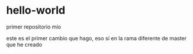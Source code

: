 # hello-world
primer repositorio mío

este es el primer cambio que hago, eso sí en la rama diferente de master que he
creado
